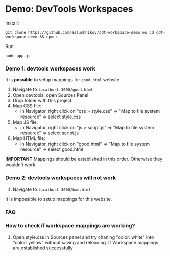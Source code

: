 # Demo: DevTools Workspaces

Install:

```
git clone https://github.com/aslushnikov/cdt-workspace-demo && cd cdt-workspace-demo && npm i
```

Run:

```
node app.js
```

### Demo 1: devtools workspaces work

It is **possible** to setup mappings for `good.html` website.

1. Navigate to `localhost:3000/good.html`
2. Open devtools, open Sources Panel
3. Drop folder with this project
4. Map CSS file:
   - in Navigator, right click on "css > style.css" => "Map to file system resource" => select style.css
5. Map JS file:
   - in Navigator, right click on "js > script.js" => "Map to file system resource" => select script.js
6. Map HTML file:
   - in Navigator, right click on "good.html" => "Map to file system resource" => select good.html

**IMPORTANT** 
Mappings should be established in this order. Otherwise they wouldn't work.

### Demo 2: devtools workspaces will not work

1. Navigate to `localhost:3000/bad.html`

It is impossible to setup mappings for this website.

### FAQ

### How to check if workspace mappings are working?

1. Open style.css in Sources panel and try chaning "color: white" into "color: yellow" without saving and
reloading. If Workspace mappings are established successfully
